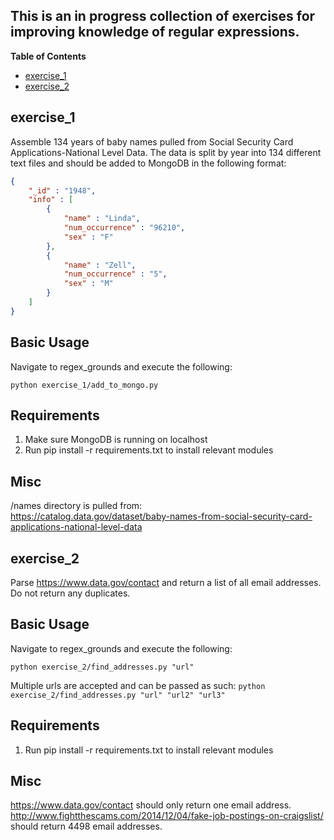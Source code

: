 This is an in progress collection of exercises for improving knowledge of regular expressions.
----------------------------------------------------------------------------------------------

**Table of Contents**

- [exercise_1](https://github.com/DJO3/regex_grounds/blob/master/readme.md#exercise_1)
- [exercise_2](https://github.com/DJO3/regex_grounds/blob/master/readme.md#exercise_2)


exercise_1
----------
Assemble 134 years of baby names pulled from Social Security Card Applications-National Level Data. The data is split by
year into 134 different text files and should be added to MongoDB in the following format:

```json
{
	"_id" : "1948",
	"info" : [
		{
			"name" : "Linda",
			"num_occurrence" : "96210",
			"sex" : "F"
		},
        {
			"name" : "Zell",
			"num_occurrence" : "5",
			"sex" : "M"
		}
	]
}
```

## Basic Usage 
Navigate to regex_grounds and execute the following:

`python exercise_1/add_to_mongo.py`

## Requirements  
1) Make sure MongoDB is running on localhost  
2) Run pip install -r requirements.txt to install relevant modules  

## Misc  
/names directory is pulled from:  
https://catalog.data.gov/dataset/baby-names-from-social-security-card-applications-national-level-data  


exercise_2
----------
Parse https://www.data.gov/contact and return a list of all email addresses. Do not return any duplicates. 

## Basic Usage 
Navigate to regex_grounds and execute the following:

`python exercise_2/find_addresses.py "url"`

Multiple urls are accepted and can be passed as such:
`python exercise_2/find_addresses.py "url" "url2" "url3"`

## Requirements
1) Run pip install -r requirements.txt to install relevant modules

## Misc  
https://www.data.gov/contact should only return one email address.  
http://www.fightthescams.com/2014/12/04/fake-job-postings-on-craigslist/ should return 4498 email addresses.  


